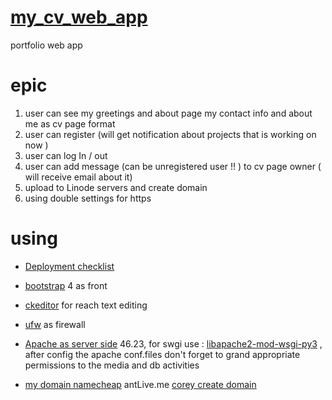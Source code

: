 # [my_cv_web_app](http://172.104.145.221/)

portfolio web app

# epic

1. user can see my greetings and about page my contact info and about me as cv page format
2. user can register (will get notification about projects that is working on now )
3. user can log In / out
4. user can add message (can be unregistered user !! ) to cv page owner ( will receive email about it)
5. upload to Linode servers and create domain
6. using double settings for https

# using

* [Deployment checklist](https://docs.djangoproject.com/en/3.2/howto/deployment/checklist/)
* [bootstrap](https://getbootstrap.com/docs/4.0/components/popovers/) 4 as front
* [ckeditor](https://www.youtube.com/watch?v=mF5jzSXb1dc) for reach text editing
* [ufw](https://www.digitalocean.com/community/tutorials/ufw-essentials-common-firewall-rules-and-commands) as firewall
* [Apache as server side](https://ubuntu.com/tutorials/install-and-configure-apache#1-overview) 46.23, for swgi
  use : [libapache2-mod-wsgi-py3](https://stackoverflow.com/questions/19344252/how-to-install-configure-mod-wsgi-for-py3)
  , after config the apache conf.files don't forget to grand appropriate permissions to the media and db activities

* [my domain namecheap](https://www.namecheap.com)
  antLive.me  [corey create domain](https://www.youtube.com/watch?v=D2lwk1Ukgz0&list=PL-osiE80TeTtoQCKZ03TU5fNfx2UY6U4p&index=14)

